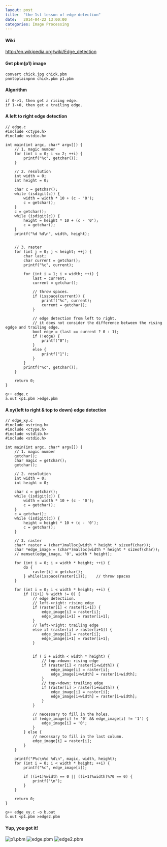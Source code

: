 ```yaml
---
layout: post
title:  "the 1st lesson of edge detection"
date:   2014-04-22 13:00:00
categories: Image Processing
---
```


#### Wiki

<http://en.wikipedia.org/wiki/Edge_detection>

#### Get pbm(p1) image

    convert chick.jpg chick.pbm
    pnmtoplainpnm chick.pbm p1.pbm

#### Algorithm

    if 0->1, then get a rising edge.
    if 1->0, then get a trailing edge.

#### A left to right edge detection

    // edge.c
    #include <ctype.h>
    #include <stdio.h>

    int main(int argc, char* argv[]) {
        // 1. magic number
        for (int i = 0; i <= 2; ++i) {
            printf("%c", getchar());
        }

        // 2. resolution
        int width = 0;
        int height = 0;

        char c = getchar();
        while (isdigit(c)) {
            width = width * 10 + (c - '0');
            c = getchar();
        }
        c = getchar();
        while (isdigit(c)) {
            height = height * 10 + (c - '0');
            c = getchar();
        }
        printf("%d %d\n", width, height);


        // 3. raster
        for (int j = 0; j < height; ++j) {
            char last;
            char current = getchar();
            printf("%c", current);

            for (int i = 1; i < width; ++i) {
                last = current;
                current = getchar();

                // throw spaces.
                if (isspace(current)) {
                    printf("%c", current);
                    current = getchar(); 
                }
               
                // edge detection from left to right.
                // it does not consider the difference between the rising egdge and trailing edge.
                bool edge = (last == current ? 0 : 1);
                if (!edge) {
                    printf("0");
                }
                else {
                    printf("1");
                }
            }
            printf("%c", getchar());
        }
      
        return 0;
    }

    g++ edge.c   
    a.out <p1.pbm >edge.pbm

#### A xy(left to right & top to down) edge detection

    // edge_xy.c
    #include <string.h>
    #include <ctype.h>
    #include <stdlib.h>
    #include <stdio.h>

    int main(int argc, char* argv[]) {
        // 1. magic number
        getchar();
        char magic = getchar();
        getchar();
        
        // 2. resolution 
        int width = 0;
        int height = 0;

        char c = getchar();
        while (isdigit(c)) {
            width = width * 10 + (c - '0');
            c = getchar();
        }
        c = getchar();
        while (isdigit(c)) {
            height = height * 10 + (c - '0');
            c = getchar();
        }
      
        // 3. raster
        char* raster = (char*)malloc(width * height * sizeof(char));
        char *edge_image = (char*)malloc(width * height * sizeof(char));
        // memset(edge_image, '0', width * height);

        for (int i = 0; i < width * height; ++i) {
            do {
                raster[i] = getchar();
            } while(isspace(raster[i]));    // throw spaces
        }

        for (int i = 0; i < width * height; ++i) {
            if ((i+1) % width != 0) {
                // edge detectiion.
                // left->right: rising edge
                if (raster[i] < raster[i+1]) {
                    edge_image[i] = raster[i];
                    edge_image[i+1] = raster[i+1];
                }
                // left->right: trailing edge
                else if (raster[i] > raster[i+1]) {
                    edge_image[i] = raster[i];
                    edge_image[i+1] = raster[i+1];
                }

                
                if ( i + width < width * height) {
                    // top->down: rising edge
                    if (raster[i] < raster[i+width]) {
                        edge_image[i] = raster[i];
                        edge_image[i+width] = raster[i+width];
                    }
                    // top->down: trailing edge
                    if (raster[i] > raster[i+width]) {
                        edge_image[i] = raster[i];
                        edge_image[i+width] = raster[i+width];
                    }
                }

                // necessary to fill in the holes.
                if (edge_image[i] != '0' && edge_image[i] != '1') {
                    edge_image[i] = '0';
                }
            } else {
                // necessary to fill in the last column.
                edge_image[i] = raster[i];
            }
        }

        printf("P%c\n%d %d\n", magic, width, height);
        for (int i = 0; i < width * height; ++i) {
            printf("%c", edge_image[i]);
            
            if ((i+1)%width == 0 || ((i+1)%width)%70 == 0) {
                printf("\n");
            }
        }
      
        return 0;
    }

    g++ edge_xy.c -o b.out
    b.out <p1.pbm >edge2.pbm

#### Yup, you got it!

![p1.pbm](http://caigen.github.io/data/2014-04-22-p1.pbm)
![edge.pbm](http://caigen.github.io/data/2014-04-22-edge.pbm)
![edge2.pbm](http://caigen.github.io/data/2014-04-22-edge2.pbm)

